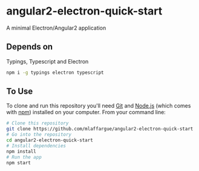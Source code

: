 # angular2-electron-quick-start
A minimal Electron/Angular2 application

## Depends on
Typings, Typescript and Electron

```bash
npm i -g typings electron typescript
```

## To Use

To clone and run this repository you'll need [Git](https://git-scm.com) and [Node.js](https://nodejs.org/en/download/) (which comes with [npm](http://npmjs.com)) installed on your computer. From your command line:

```bash
# Clone this repository
git clone https://github.com/mlaffargue/angular2-electron-quick-start
# Go into the repository
cd angular2-electron-quick-start
# Install dependencies
npm install
# Run the app
npm start
```
